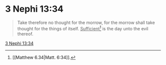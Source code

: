 # 3 Nephi 13:34

> Take therefore no thought for the morrow, for the morrow shall take thought for the things of itself. <u>Sufficient</u>[^a] is the day unto the evil thereof.

[3 Nephi 13:34](https://www.churchofjesuschrist.org/study/scriptures/bofm/3-ne/13?lang=eng&id=p34#p34)


[^a]: [[Matthew 6.34|Matt. 6:34]].  
